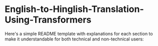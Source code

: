 # English-to-Hinglish-Translation-Using-Transformers
Here's a simple README template with explanations for each section to make it understandable for both technical and non-technical users:
